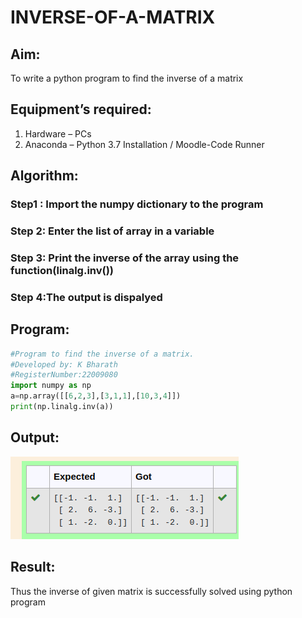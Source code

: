 # INVERSE-OF-A-MATRIX
## Aim:
To write a python program to find the inverse of a matrix
## Equipment’s required:
1. 	Hardware – PCs
2. 	Anaconda – Python 3.7 Installation / Moodle-Code Runner
## Algorithm:
### Step1 : Import the numpy dictionary to the program
### Step 2: Enter the list of array in a variable
### Step 3: Print the inverse of the array using the function(linalg.inv())
### Step 4:The output is dispalyed  

## Program:
```python
#Program to find the inverse of a matrix.
#Developed by: K Bharath
#RegisterNumber:22009080
import numpy as np
a=np.array([[6,2,3],[3,1,1],[10,3,4]])
print(np.linalg.inv(a))
```
## Output:
![output](/inverse%20of%20matrix.png)
## Result:
Thus the inverse of given matrix is successfully solved using python program

